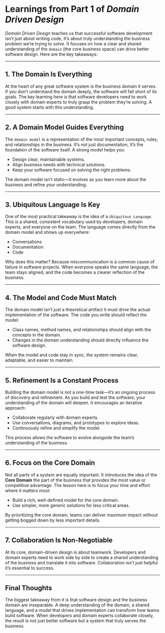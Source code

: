 # Learnings from Part 1 of *Domain Driven Design*

*Domain Driven Design* teaches us that successful software development isn’t just about writing code, It’s about truly understanding the business problem we’re trying to solve. It focuses on how a clear and shared understanding of the `domain` (the core business space) can drive better software design. Here are the key takeaways:  

---

## 1. The Domain Is Everything  
At the heart of any great software system is the business domain it serves. If you don’t understand the domain deeply, the software will fall short of its goals. The key learning here is that software developers need to work closely with domain experts to truly grasp the problem they’re solving. A good system starts with this understanding.  

---

## 2. A Domain Model Guides Everything  
The `domain model` is a representation of the most important concepts, rules, and relationships in the business. It’s not just documentation, It’s the foundation of the software itself. A strong model helps you:  
- Design clear, maintainable systems.  
- Align business needs with technical solutions.  
- Keep your software focused on solving the right problems.  

The domain model isn’t static—it evolves as you learn more about the business and refine your understanding.  

---

## 3. Ubiquitous Language Is Key  
One of the most practical takeaway is the idea of a `Ubiquitous Language`. This is a shared, consistent vocabulary used by developers, domain experts, and everyone on the team. The language comes directly from the domain model and shows up everywhere:  
- Conversations  
- Documentation  
- Code  

Why does this matter? Because miscommunication is a common cause of failure in software projects. When everyone speaks the same language, the team stays aligned, and the code becomes a clearer reflection of the business.  

---

## 4. The Model and Code Must Match  
The domain model isn’t just a theoretical artifact it must drive the actual implementation of the software. The code you write should reflect the model:  
- Class names, method names, and relationships should align with the concepts in the domain.  
- Changes in the domain understanding should directly influence the software design.  

When the model and code stay in sync, the system remains clear, adaptable, and easier to maintain.  

---

## 5. Refinement Is a Constant Process  
Building the domain model is not a one-time task—it’s an ongoing process of discovery and refinement. As you build and test the software, your understanding of the domain will deepen. It encourages an iterative approach:  
- Collaborate regularly with domain experts.  
- Use conversations, diagrams, and prototypes to explore ideas.  
- Continuously refine and simplify the model.  

This process allows the software to evolve alongside the team’s understanding of the business.  

---

## 6. Focus on the Core Domain  
Not all parts of a system are equally important. It introduces the idea of the **Core Domain** the part of the business that provides the most value or competitive advantage. The lesson here is to focus your time and effort where it matters most:  
- Build a rich, well-defined model for the core domain.  
- Use simpler, more generic solutions for less critical areas.  

By prioritizing the core domain, teams can deliver maximum impact without getting bogged down by less important details.  

---

## 7. Collaboration Is Non-Negotiable  
At its core, domain-driven design is about teamwork. Developers and domain experts need to work side by side to create a shared understanding of the business and translate it into software. Collaboration isn’t just helpful it’s essential to success.  

---

## Final Thoughts  
The biggest takeaway from it is that software design and the business domain are inseparable. A deep understanding of the domain, a shared language, and a model that drives implementation can transform how teams build software. When developers and domain experts collaborate closely, the result is not just better software but a system that truly serves the business.